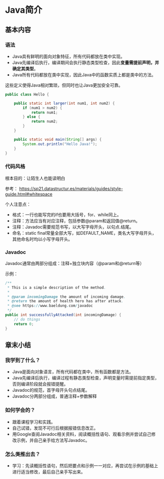 # Java简介

## 基本内容

### 语法

- Java具有鲜明的面向对象特征，所有代码都放在类中实现。
- Java先编译后执行，编译期间会执行静态类型检查，因此**变量需提前声明，并确定其类型**。
- Java所有代码都放在类中实现，因此Java中的函数实质上都是类中的方法。

这些定义使得Java相对繁琐，但同时也让Java更加安全可靠。

```java
public class Hello {

    public static int larger(int num1, int num2) {
        if (num1 > num2) {
            return num1;
        } else {
            return num2;
        }
    }

    public static void main(String[] args) {
        System.out.println("Hello Java!");
    }
}
```

### 代码风格

根本目的：让陌生人也能读明白

参考：
<https://sp21.datastructur.es/materials/guides/style-guide.html#whitespace>

个人注意点：

- 格式：一行也能写完的if也要用大括号，for、while同上。
- 注释：方法应当有对应注释，包括参数@param和返回值@return。
- 注释：Javadoc需要规范书写，以大写字母开头，以句点.结尾。
- 命名：static final常量全部大写，如DEFAULT_NAME，类名大写字母开头，其他命名时均以小写字母开头。

### Javadoc

Javadoc通常由两部分组成：注释+独立块内容（@param和@return等）

示例：

```java
/**
 * This is a simple description of the method.
 *
 * @param incomingDamage the amount of incoming damage.
 * @return the amount of health hero has after attack.
 * @see https://www.baeldung.com/javadoc
 */
public int successfullyAttacked(int incomingDamage) {
    // do things
    return 0;
}
```

## 章末小结

### 我学到了什么？

- Java是面向对象语言，所有代码都在类中，所有函数都是方法。
- Java先编译后执行，编译过程有静态类型检查，声明变量时需提前指定类型，否则编译阶段就会报错提醒。
- Javadoc的规范，首字母开头句点结尾。
- Javadoc分两部分组成，普通注释+参数解释

### 如何学会的？

- 跟着课程学习和实践。
- 自己试错，发现不可行后根据报错信息改正。
- 用Google查阅Javadoc相关资料，阅读概括性语句、观看示例并尝试自己修改示例，并自己亲手给方法写Javadoc。

### 怎么类推出去？

- 学习：先读概括性语句，然后把要点和示例一一对应，再尝试在示例的基础上进行适当修改，最后自己亲手写出来。
